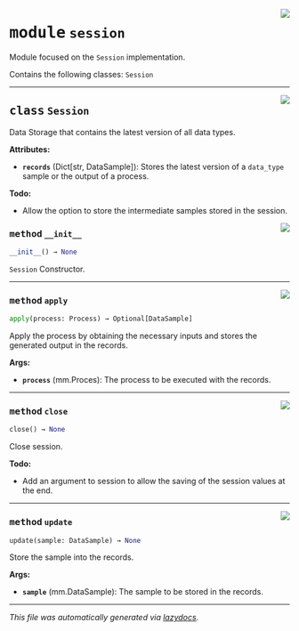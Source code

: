 <!-- markdownlint-disable -->

<a href="https://github.com/edavalosanaya/PyMMDT/blob/main/mm/session.py#L0"><img align="right" style="float:right;" src="https://img.shields.io/badge/-source-cccccc?style=flat-square"></a>

# <kbd>module</kbd> `session`
Module focused on the ``Session`` implementation. 

Contains the following classes:  ``Session`` 



---

<a href="https://github.com/edavalosanaya/PyMMDT/blob/main/mm/session.py#L17"><img align="right" style="float:right;" src="https://img.shields.io/badge/-source-cccccc?style=flat-square"></a>

## <kbd>class</kbd> `Session`
Data Storage that contains the latest version of all data types. 



**Attributes:**
 
 - <b>`records`</b> (Dict[str, DataSample]):  Stores the latest version of a ``data_type`` sample or the output of a process. 



**Todo:**
 * Allow the option to store the intermediate samples stored in the session. 

<a href="https://github.com/edavalosanaya/PyMMDT/blob/main/mm/session.py#L29"><img align="right" style="float:right;" src="https://img.shields.io/badge/-source-cccccc?style=flat-square"></a>

### <kbd>method</kbd> `__init__`

```python
__init__() → None
```

``Session`` Constructor. 




---

<a href="https://github.com/edavalosanaya/PyMMDT/blob/main/mm/session.py#L43"><img align="right" style="float:right;" src="https://img.shields.io/badge/-source-cccccc?style=flat-square"></a>

### <kbd>method</kbd> `apply`

```python
apply(process: Process) → Optional[DataSample]
```

Apply the process by obtaining the necessary inputs and stores the generated output in the records. 



**Args:**
 
 - <b>`process`</b> (mm.Proces):  The process to be executed with the records. 

---

<a href="https://github.com/edavalosanaya/PyMMDT/blob/main/mm/session.py#L71"><img align="right" style="float:right;" src="https://img.shields.io/badge/-source-cccccc?style=flat-square"></a>

### <kbd>method</kbd> `close`

```python
close() → None
```

Close session. 



**Todo:**
  * Add an argument to session to allow the saving of the session  values at the end. 

---

<a href="https://github.com/edavalosanaya/PyMMDT/blob/main/mm/session.py#L33"><img align="right" style="float:right;" src="https://img.shields.io/badge/-source-cccccc?style=flat-square"></a>

### <kbd>method</kbd> `update`

```python
update(sample: DataSample) → None
```

Store the sample into the records. 



**Args:**
 
 - <b>`sample`</b> (mm.DataSample):  The sample to be stored in the records. 




---

_This file was automatically generated via [lazydocs](https://github.com/ml-tooling/lazydocs)._
